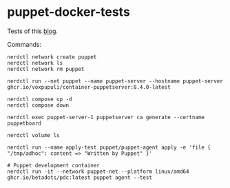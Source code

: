 # puppet-docker-tests

Tests of this [blog](https://www.puppet.com/blog/puppet-docker).

Commands:
```shell
nerdctl network create puppet
nerdctl network ls
nerdctl network rm puppet

nerdctl run --net puppet --name puppet-server --hostname puppet-server ghcr.io/voxpupuli/container-puppetserver:8.4.0-latest

nerdctl compose up -d
nerdctl compose down

nerdctl exec puppet-server-1 puppetserver ca generate --certname puppetboard

nerdctl volume ls

nerdctl run --name apply-test puppet/puppet-agent apply -e 'file { "/tmp/adhoc": content => "Written by Puppet" }'

# Puppet development container
nerdctl run -it --network puppet-net --platform linux/amd64 ghcr.io/betadots/pdc:latest puppet agent --test
```
